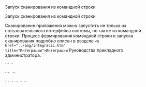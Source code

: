 
Запуск сканирования из командной строки

Запуск сканирования из командной строки

Сканирование приложения можно запустить не только из пользовательского
интерфейса системы, но также из командной строки. Процесс формирования
командной строки и запуска сканирования подробно описан в
разделе `<a href="../aag/integracii.htm" title="Интеграции">Интеграции`</a> Руководства
прикладного администратора.
``
</p>
```
``
<p>
```
 
``
</p>
```
``
</body>
```
``
</html>
```
